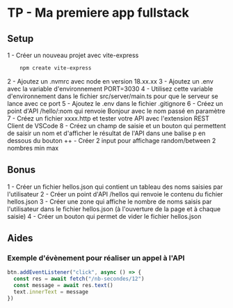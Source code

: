 # TP - Ma premiere app fullstack

## Setup

1 - Créer un nouveau projet avec vite-express

```bash
    npm create vite-express
```

2 - Ajoutez un .nvmrc avec node en version 18.xx.xx
3 - Ajoutez un .env avec la variable d'environnement PORT=3030
4 - Utilisez cette variable d'environnement dans le fichier src/server/main.ts pour que le serveur se lance avec ce port
5 - Ajoutez le .env dans le fichier .gitignore
6 - Créez un point d'API /hello/:nom qui renvoie Bonjour avec le nom passé en paramètre
7 - Créez un fichier xxxx.http et tester votre API avec l'extension REST Client de VSCode
8 - Créez un champ de saisie et un bouton qui permettent de saisir un nom et d'afficher le résultat de l'API dans une balise p en dessous du bouton
++ - Créer 2 input pour affichage random/between 2 nombres min max
## Bonus

1 - Créer un fichier hellos.json qui contient un tableau des noms saisies par l'utilisateur
2 - Créer un point d'API /hellos qui renvoie le contenu du fichier hellos.json
3 - Créer une zone qui affiche le nombre de noms saisis par l'utilisateur dans le fichier hellos.json (à l'ouverture de la page et à chaque saisie)
4 - Créer un bouton qui permet de vider le fichier hellos.json

## Aides

### Exemple d'évènement pour réaliser un appel à l'API

```typescript
btn.addEventListener("click", async () => {
  const res = await fetch("/nb-secondes/12")
  const message = await res.text()
  text.innerText = message
})
```